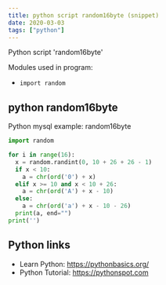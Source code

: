 ```yaml
---
title: python script random16byte (snippet)
date: 2020-03-03
tags: ["python"]
---
```

Python script 'random16byte'


Modules used in program: 
* `import random`

## python random16byte

Python mysql example: random16byte

```python
import random

for i in range(16):
  x = random.randint(0, 10 + 26 + 26 - 1)
  if x < 10:
    a = chr(ord('0') + x)
  elif x >= 10 and x < 10 + 26:
    a = chr(ord('A') + x - 10)
  else:
    a = chr(ord('a') + x - 10 - 26)
  print(a, end="")
print('')

```

## Python links

- Learn Python: https://pythonbasics.org/
- Python Tutorial: https://pythonspot.com
